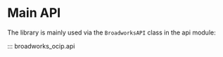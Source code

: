 # Main API

The library is mainly used via the `BroadworksAPI` class in the api module:

::: broadworks_ocip.api
